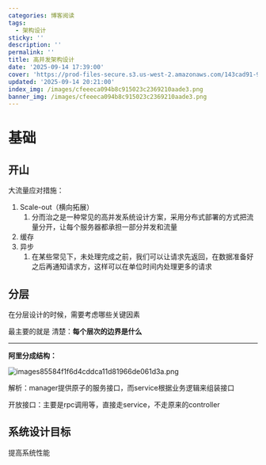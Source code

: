 ```yaml
---
categories: 博客阅读
tags:
  - 架构设计
sticky: ''
description: ''
permalink: ''
title: 高并发架构设计
date: '2025-09-14 17:39:00'
cover: 'https://prod-files-secure.s3.us-west-2.amazonaws.com/143cad91-961b-48b0-82dc-78fbb6eb5abe/ef1d6779-f59d-4ac8-939c-739233d734ec/wallhaven-vpx9g3.png?X-Amz-Algorithm=AWS4-HMAC-SHA256&X-Amz-Content-Sha256=UNSIGNED-PAYLOAD&X-Amz-Credential=ASIAZI2LB466ZF2HVST6%2F20250918%2Fus-west-2%2Fs3%2Faws4_request&X-Amz-Date=20250918T180043Z&X-Amz-Expires=3600&X-Amz-Security-Token=IQoJb3JpZ2luX2VjEEkaCXVzLXdlc3QtMiJIMEYCIQCzX2OsExSMtIQE0tSxHsTb7vFOfrERNpH73al6I2WTlwIhALL7iPLSirKOuR7w63NIX7ooX%2FvvtqFTcC7XLxcV2QE%2FKogECML%2F%2F%2F%2F%2F%2F%2F%2F%2F%2FwEQABoMNjM3NDIzMTgzODA1IgzrUrdRHoZsPDpRqfwq3AM90W0lO6jhy7NAwLb3Qfo6Ho1U3J89JNpnKzxl6hrmMqYmm3AvVrGKKDerhy9GbA2JFZusE11fDyd4pAuxKTol80S3wgpYfFRHDUPHS0aT4jtRw55PnKsIuiHvZvRk5VE7igsyjE1prNp790nSFh2C8vll%2B8N%2F3%2BFZ%2BheCXQyAJh6wWfIntMMwMNX3cNSwubxOsxS%2BCOSypOoFbM%2BdKXGhYZdLjUglXakffLefYuCXBlV0ggAtSoWVIIcYqA%2FP4Cz%2Fd3oO0BsWJ9EjY9YFKk1TPGvx6voMgLInOVSB%2FnmTtf%2ButiBRMCyUG3%2BtMUWhtPpoA1xqiq2thmwkq0AwBJK9U2osdSUryIyXA7K%2F5RVYYNXnIQvVSpmQ8281WbR%2Fs6hBOyxhTWbgQhYlP0c491Rf7eGYnlfzKFl92pJ6lDcST3Zwc9ql6d7OYPB75f%2BKazxOzuIe6paWbMXVIE3loD2h5x4WIePD6V96Swch7ir71mTmLHXEL1DBlzb6SbrX9QoTlOkefq2UqdMbfA%2Bi1sdWLcoVuH9ElkZHMoLXdAOlm6t7ChO3LM4k7Od4izWtQZnkLVVLFxqeBOhdQ36mJDPnSsggeyQ5yHy80%2BOOggdIqbSV%2FSh4Pn2PyhvgdTC9%2BbDGBjqkAT74r%2Fzp8TS2mqLzowBALjmIcNhuLgWlVV2lPlQW06hs2Lff%2BNgNstDnNkDPOcH8L%2BEWTTtVEdNvDFXDWQEaiUOpucde7DS2r9HQvY2zW9BWzE4Jd%2BSWctOUGjKEsZ0afgHNV9u2Fws5ILPp%2FJSQnIYmbgjiWnPiVSE2nVNSmhilmUHPJJndDK96OWlIRB%2BV9PKeZJcvoAuGwHODknAS6N70nAIQ&X-Amz-Signature=b45dbe99e98a776f887f7ca7e1da43a95bccae7df43f0cddab4d9f3b0fec1780&X-Amz-SignedHeaders=host&x-amz-checksum-mode=ENABLED&x-id=GetObject'
updated: '2025-09-14 20:21:00'
index_img: /images/cfeeeca094b8c915023c2369210aade3.png
banner_img: /images/cfeeeca094b8c915023c2369210aade3.png
---
```


# 基础


## 开山


大流量应对措施：

1. Scale-out（横向拓展）
    1. 分而治之是一种常见的高并发系统设计方案，采用分布式部署的方式把流量分开，让每个服务器都承担一部分并发和流量
2. 缓存
3. 异步
    1. 在某些常见下，未处理完成之前，我们可以让请求先返回，在数据准备好之后再通知请求方，这样可以在单位时间内处理更多的请求

## 分层


在分层设计的时候，需要考虑哪些关键因素


最主要的就是 清楚：**每个层次的边界是什么**


---


**阿里分成结构：**


![images85584f1f6d4cddca11d81966de061d3a.png](/images/76b91b81b572afd296408e6ff7e2451f.png)


解析：manager提供原子的服务接口，而service根据业务逻辑来组装接口


开放接口：主要是rpc调用等，直接走service，不走原来的controller


## 系统设计目标


提高系统性能

